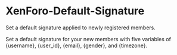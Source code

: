 # XenForo-Default-Signature
Set a default signature applied to newly registered members.

Set a default signature for your new members with five variables of {username}, {user_id}, {email}, {gender}, and {timezone}.

